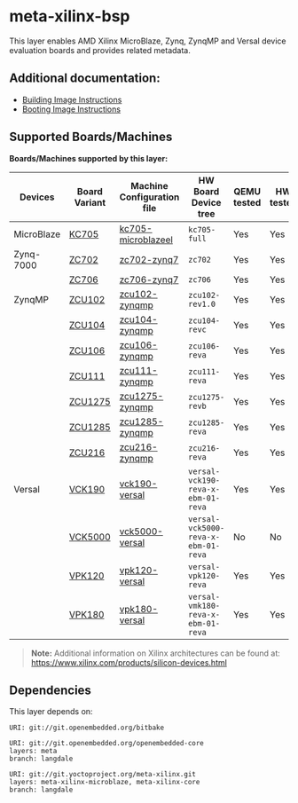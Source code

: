 # meta-xilinx-bsp

This layer enables AMD Xilinx MicroBlaze, Zynq, ZynqMP and Versal device
evaluation boards and provides related metadata.

## Additional documentation:

* [Building Image Instructions](../README.building.md)
* [Booting Image Instructions](../README.booting.md)

## Supported Boards/Machines

**Boards/Machines supported by this layer:**

| Devices    | Board Variant                                                                 | Machine Configuration file                                   | HW Board Device tree                | QEMU tested | HW tested |
|------------|-------------------------------------------------------------------------------|--------------------------------------------------------------|-------------------------------------|-------------|-----------|
| MicroBlaze | [KC705](https://www.xilinx.com/products/boards-and-kits/ek-k7-kc705-g.html)   | [kc705-microblazeel](conf/machine/kc705-microblazeel.conf)   | `kc705-full`                        | Yes         | Yes       |
| Zynq-7000  | [ZC702](https://www.xilinx.com/products/boards-and-kits/ek-z7-zc702-g.html)   | [zc702-zynq7](conf/machine/zc702-zynq7.conf)                 | `zc702`                             | Yes         | Yes       |
|            | [ZC706](https://www.xilinx.com/products/boards-and-kits/ek-z7-zc706-g.html)   | [zc706-zynq7](conf/machine/zc706-zynq7.conf)                 | `zc706`                             | Yes         | Yes       |
| ZynqMP     | [ZCU102](https://www.xilinx.com/products/boards-and-kits/ek-u1-zcu102-g.html) | [zcu102-zynqmp](conf/machine/zcu102-zynqmp.conf)             | `zcu102-rev1.0`                     | Yes         | Yes       |
|            | [ZCU104](https://www.xilinx.com/products/boards-and-kits/zcu104.html)         | [zcu104-zynqmp](conf/machine/zcu104-zynqmp.conf)             | `zcu104-revc`                       | Yes         | Yes       |
|            | [ZCU106](https://www.xilinx.com/products/boards-and-kits/zcu106.html)         | [zcu106-zynqmp](conf/machine/zcu106-zynqmp.conf)             | `zcu106-reva`                       | Yes         | Yes       |
|            | [ZCU111](https://www.xilinx.com/products/boards-and-kits/zcu111.html)         | [zcu111-zynqmp](conf/machine/zcu111-zynqmp.conf)             | `zcu111-reva`                       | Yes         | Yes       |
|            | [ZCU1275](https://www.xilinx.com/products/boards-and-kits/zcu1275.html)       | [zcu1275-zynqmp](conf/machine/zcu1275-zynqmp.conf)           | `zcu1275-revb`                      | Yes         | Yes       |
|            | [ZCU1285](https://www.xilinx.com/products/boards-and-kits/zcu1285.html)       | [zcu1285-zynqmp](conf/machine/zcu1285-zynqmp.conf)           | `zcu1285-reva`                      | Yes         | Yes       |
|            | [ZCU216](https://www.xilinx.com/products/boards-and-kits/zcu216.html)         | [zcu216-zynqmp](conf/machine/zcu216-zynqmp.conf)             | `zcu216-reva`                       | Yes         | Yes       |
| Versal     | [VCK190](https://www.xilinx.com/products/boards-and-kits/vck190.html)         | [vck190-versal](conf/machine/vck190-versal.conf)             | `versal-vck190-reva-x-ebm-01-reva`  | Yes         | Yes       |
|            | [VCK5000](https://www.xilinx.com/products/boards-and-kits/vck5000.html)       | [vck5000-versal](conf/machine/vck5000-versal.conf)           | `versal-vck5000-reva-x-ebm-01-reva` | No          | No        |
|            | [VPK120](https://www.xilinx.com/products/boards-and-kits/vpk120.html)         | [vpk120-versal](conf/machine/vpk120-versal.conf)             | `versal-vpk120-reva`                | Yes         | Yes       |
|            | [VPK180](https://www.xilinx.com/products/boards-and-kits/vpk180.html)         | [vpk180-versal](conf/machine/vpk180-versal.conf)             | `versal-vmk180-reva-x-ebm-01-reva`  | Yes         | Yes       |

> **Note:** Additional information on Xilinx architectures can be found at:
	https://www.xilinx.com/products/silicon-devices.html

## Dependencies

This layer depends on:

	URI: git://git.openembedded.org/bitbake

	URI: git://git.openembedded.org/openembedded-core
	layers: meta
	branch: langdale

	URI: git://git.yoctoproject.org/meta-xilinx.git
	layers: meta-xilinx-microblaze, meta-xilinx-core
	branch: langdale

